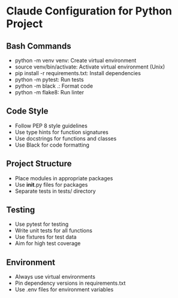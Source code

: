 # Claude Configuration for Python Project

## Bash Commands
- python -m venv venv: Create virtual environment
- source venv/bin/activate: Activate virtual environment (Unix)
- pip install -r requirements.txt: Install dependencies
- python -m pytest: Run tests
- python -m black .: Format code
- python -m flake8: Run linter

## Code Style
- Follow PEP 8 style guidelines
- Use type hints for function signatures
- Use docstrings for functions and classes
- Use Black for code formatting

## Project Structure
- Place modules in appropriate packages
- Use __init__.py files for packages
- Separate tests in tests/ directory

## Testing
- Use pytest for testing
- Write unit tests for all functions
- Use fixtures for test data
- Aim for high test coverage

## Environment
- Always use virtual environments
- Pin dependency versions in requirements.txt
- Use .env files for environment variables
